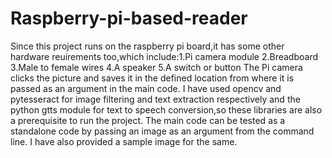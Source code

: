 # Raspberry-pi-based-reader
Since this project runs on the raspberry pi board,it has some other hardware reuirements too,which include:1.Pi camera module 2.Breadboard 3.Male to female wires 4.A speaker 5.A switch or button
The Pi camera clicks the picture and saves it in the defined location from where it is passed as an argument in the main code.
I have used opencv and pytesseract for image filtering and text extraction respectively and the python gtts module for text to speech conversion,so these libraries are also a prerequisite to run the project.
The main code can be tested as a standalone code by passing an image as an argument from the command line.
I have also provided a sample image for the same.
